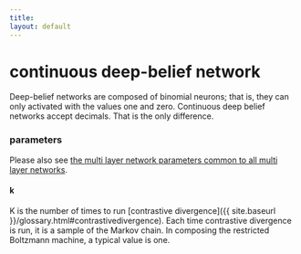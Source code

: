 ```yaml
---
title: 
layout: default
---
```


# continuous deep-belief network

Deep-belief networks are composed of binomial neurons; that is, they can only activated with the values one and zero. Continuous deep belief networks accept decimals. That is the only difference. 

### parameters  
Please also see [the multi layer network parameters common to all multi layer networks](../multinetwork.html).

#### k 

K is the number of times to run [contrastive divergence]({{ site.baseurl }}/glossary.html#contrastivedivergence). Each time contrastive divergence is run, it is a sample of the Markov chain. In composing the restricted Boltzmann machine, a typical value is one.
<!---
### input

### initiating a continuous deep-belief network

Setting up a single-thread continuous deep-belief network is easy. 

To create the machine, you simply instantiate an object of the [class]({{ site.baseurl }}/doc/com/ccc/deeplearning/dbn/CDBN.html).

CODE BLOCK MACHINE CREATION TK

Next, create a training set for the machine. For the sake of visual brevity, a toy, two-dimensional data set is included in the code below. (With large-scale projects, training sets are clearly much more substantial.)

CODE BLOCK TRAINING SET TK

Now that you have instantiated the machine and created the training set, it's time to train the network. 

CODE BLOCK TRAINING THE MACHINE TK

You can test your trained network by feeding it unstructured data and checking the output. 

Here are the code blocks for a multithread continuous deep-belief network:

Create the machine:

CODE BLOCK MACHINE CREATION TK

Create the training set:

CODE BLOCK TRAINING SET TK

Train the machine:

CODE BLOCK TRAINING THE MACHINE TK
